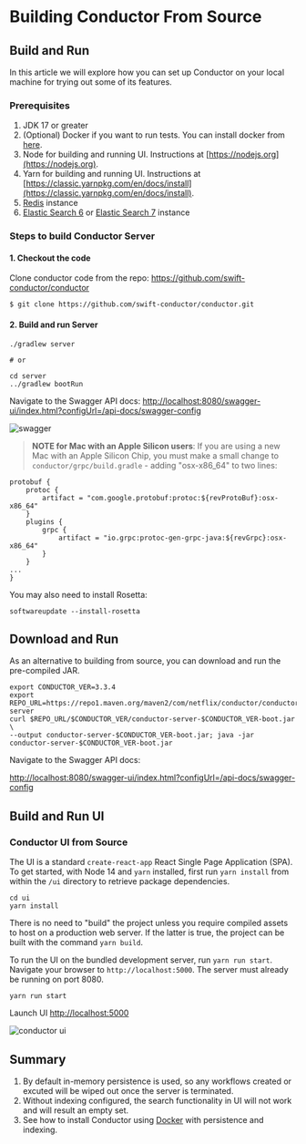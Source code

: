 # Building Conductor From Source
## Build and Run

In this article we will explore how you can set up Conductor on your local machine for trying out some of its
features.

### Prerequisites
1. JDK 17 or greater
2. (Optional) Docker if you want to run tests.  You can install docker from [here](https://www.docker.com/get-started/).
3. Node for building and running UI.  Instructions at [https://nodejs.org](https://nodejs.org).
4. Yarn for building and running UI.  Instructions at [https://classic.yarnpkg.com/en/docs/install](https://classic.yarnpkg.com/en/docs/install).
5. [Redis](redis.md) instance
6. [Elastic Search 6](elastic_search_6.md) or  [Elastic Search 7](elastic_search_7.md) instance

### Steps to build Conductor Server

#### 1. Checkout the code
Clone conductor code from the repo: https://github.com/swift-conductor/conductor

```shell
$ git clone https://github.com/swift-conductor/conductor.git
```
#### 2. Build and run Server

```shell
./gradlew server

# or

cd server
../gradlew bootRun
```

Navigate to the Swagger API docs:
[http://localhost:8080/swagger-ui/index.html?configUrl=/api-docs/swagger-config](http://localhost:8080/swagger-ui/index.html?configUrl=/api-docs/swagger-config)

![swagger](swagger.png)

> **NOTE for Mac with an Apple Silicon users**: If you are using a new Mac with an Apple Silicon Chip, you must make a small change to ```conductor/grpc/build.gradle``` - adding "osx-x86_64" to two lines:

```
protobuf {
    protoc {
        artifact = "com.google.protobuf:protoc:${revProtoBuf}:osx-x86_64"
    }
    plugins {
        grpc {
            artifact = "io.grpc:protoc-gen-grpc-java:${revGrpc}:osx-x86_64"
        }
    }
...
} 
```

You may also need to install Rosetta:  

```shell
softwareupdate --install-rosetta
```

## Download and Run

As an alternative to building from source, you can download and run the pre-compiled JAR.

```shell
export CONDUCTOR_VER=3.3.4
export REPO_URL=https://repo1.maven.org/maven2/com/netflix/conductor/conductor-server
curl $REPO_URL/$CONDUCTOR_VER/conductor-server-$CONDUCTOR_VER-boot.jar \
--output conductor-server-$CONDUCTOR_VER-boot.jar; java -jar conductor-server-$CONDUCTOR_VER-boot.jar 
```
Navigate to the Swagger API docs:

[http://localhost:8080/swagger-ui/index.html?configUrl=/api-docs/swagger-config](http://localhost:8080/swagger-ui/index.html?configUrl=/api-docs/swagger-config)

## Build and Run UI

### Conductor UI from Source

The UI is a standard `create-react-app` React Single Page Application (SPA). To get started, with Node 14 and `yarn` installed, first run `yarn install` from within the `/ui` directory to retrieve package dependencies.


```shell
cd ui
yarn install
```

There is no need to "build" the project unless you require compiled assets to host on a production web server. If the latter is true, the project can be built with the command `yarn build`.

To run the UI on the bundled development server, run `yarn run start`. Navigate your browser to `http://localhost:5000`. The server must already be running on port 8080. 

```shell
yarn run start
```

Launch UI [http://localhost:5000](http://localhost:5000)

![conductor ui](conductorUI.png)

## Summary
1. By default in-memory persistence is used, so any workflows created or excuted will be wiped out once the server is terminated.
2. Without indexing configured, the search functionality in UI will not work and will result an empty set.
3. See how to install Conductor using [Docker](docker.md) with persistence and indexing.
